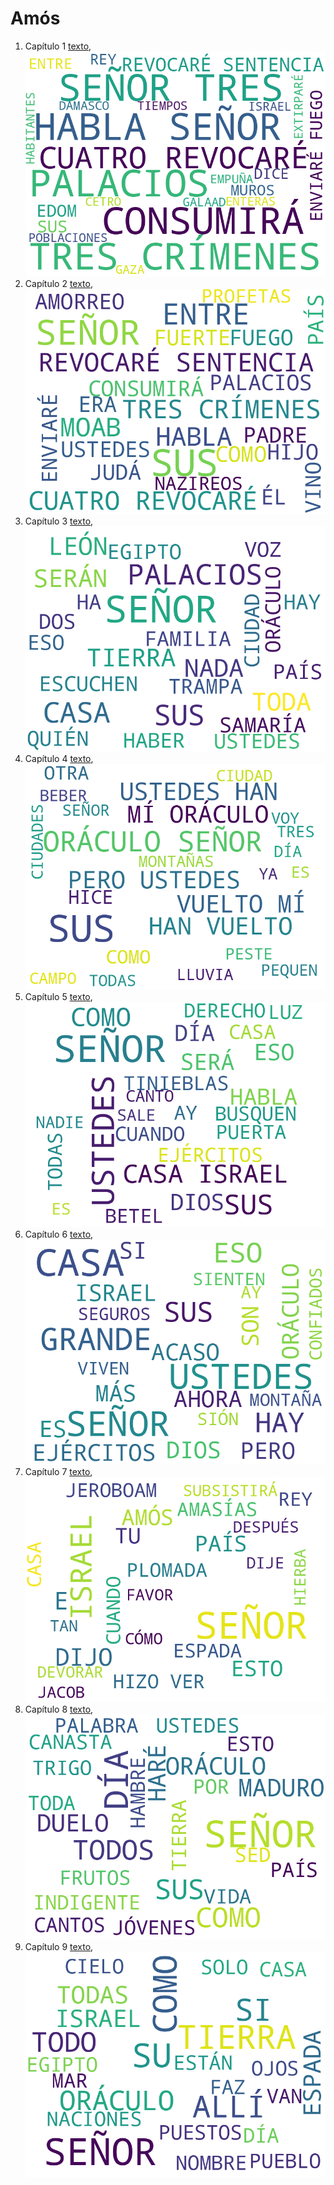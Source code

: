 # Amós

1. Capítulo 1 [texto](texto_filtrado/AT/Am/Am_1.txt), ![imagen](nube_de_palabras/AT/Am/Am_1.png)
2. Capítulo 2 [texto](texto_filtrado/AT/Am/Am_2.txt), ![imagen](nube_de_palabras/AT/Am/Am_2.png)
3. Capítulo 3 [texto](texto_filtrado/AT/Am/Am_3.txt), ![imagen](nube_de_palabras/AT/Am/Am_3.png)
4. Capítulo 4 [texto](texto_filtrado/AT/Am/Am_4.txt), ![imagen](nube_de_palabras/AT/Am/Am_4.png)
5. Capítulo 5 [texto](texto_filtrado/AT/Am/Am_5.txt), ![imagen](nube_de_palabras/AT/Am/Am_5.png)
6. Capítulo 6 [texto](texto_filtrado/AT/Am/Am_6.txt), ![imagen](nube_de_palabras/AT/Am/Am_6.png)
7. Capítulo 7 [texto](texto_filtrado/AT/Am/Am_7.txt), ![imagen](nube_de_palabras/AT/Am/Am_7.png)
8. Capítulo 8 [texto](texto_filtrado/AT/Am/Am_8.txt), ![imagen](nube_de_palabras/AT/Am/Am_8.png)
9. Capítulo 9 [texto](texto_filtrado/AT/Am/Am_9.txt), ![imagen](nube_de_palabras/AT/Am/Am_9.png)
